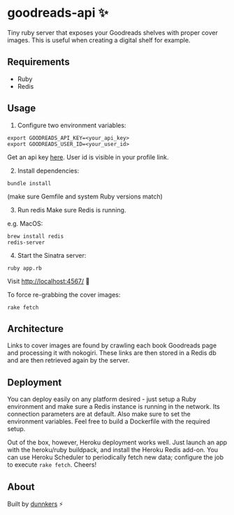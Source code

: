 # goodreads-api ✨

Tiny ruby server that exposes your Goodreads shelves with proper cover images. This is useful when creating a digital shelf for example.

## Requirements

- Ruby
- Redis

## Usage

1. Configure two environment variables:

```shell
export GOODREADS_API_KEY=<your_api_key>
export GOODREADS_USER_ID=<your_user_id>
```
Get an api key [here](https://www.goodreads.com/api/keys). User id is visible in your profile link.

2. Install dependencies:

```shell
bundle install
```

(make sure Gemfile and system Ruby versions match)

3. Run redis
Make sure Redis is running.

e.g. MacOS:
```shell
brew install redis
redis-server
```

4. Start the Sinatra server:

```shell
ruby app.rb
```

Visit [http://localhost:4567/](http://localhost:4567/) 💎

To force re-grabbing the cover images:

```shell
rake fetch
```

## Architecture

Links to cover images are found by crawling each book Goodreads page and processing it with nokogiri. These links are then stored in a Redis db and are then retrieved again by the server.

## Deployment

You can deploy easily on any platform desired - just setup a Ruby environment and make sure a Redis instance is running in the network. Its connection parameters are at default. Also make sure to set the environment variables. Feel free to build a Dockerfile with the required setup.

Out of the box, however, Heroku deployment works well. Just launch an app with the heroku/ruby buildpack, and install the Heroku Redis add-on. You can use Heroku Scheduler to periodically fetch new data; configure the job to execute `rake fetch`. Cheers!

## About

Built by [dunnkers](https://github.com/dunnkers) ⚡️